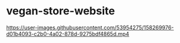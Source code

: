 # vegan-store-website

https://user-images.githubusercontent.com/53954275/158269976-d01b4093-c2b0-4a02-878d-9275bdf4865d.mp4

